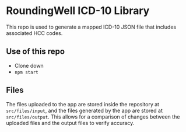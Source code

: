 # RoundingWell ICD-10 Library

This repo is used to generate a mapped ICD-10 JSON file that includes associated HCC codes.

## Use of this repo

- Clone down
- `npm start`

## Files

The files uploaded to the app are stored inside the repository at `src/files/input`, and the files generated by the app are stored at `src/files/output`. This allows for a comparison of changes between the uploaded files and the output files to verify accuracy.
